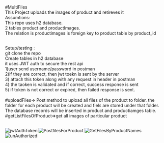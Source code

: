 #MultiFiles<br/>
This Project uploads the images of product and retireves it
<br>
Assumtions:<br>
This repo uses h2 database.<br/>
2 tables product and productImages. <br/>
The relation is productimages is foreign key to product table by product_id<br/>

<br>
Setup/testing :<br/>
git clone the repo<br/>
Create tables in h2 database<br/>
it uses JWT auth to secure the rest api<br/>
1)user send username/password in postman<br/>
2)if they are correct, then jwt toekn is sent by the server<br/>
3) attach this token along with any request in header in postman<br/>
4) the taoken is validated and if correct, success response is sent<br/>
5) if token is not correct or expired, then failed response is sent.<br/>
<br>
#uploadFiles=> Post method to upload all files of the product to folder. the folder for each product will be created and fiels are stored under that folder. The database records will be inserted in product and productiamges table.
<br>
#getListFilesOfProduct=>get all images of particular product<br/><br/>

![jwtAuthToken](https://user-images.githubusercontent.com/94879764/143251675-a9e6af0d-f556-4743-b4ad-8395525b3ff6.PNG)
![PostfilesForProduct](https://user-images.githubusercontent.com/94879764/143251711-d4d302a5-9fed-427f-832a-19afa3be31eb.PNG)
![GetFilesByProductNames](https://user-images.githubusercontent.com/94879764/143251720-5eb00cb1-02ad-4f48-9d20-146d124a4ecc.PNG)
![unAuthorized](https://user-images.githubusercontent.com/94879764/143251734-0daa9e90-d15c-48ea-87b3-6e5ef32f5258.PNG)
